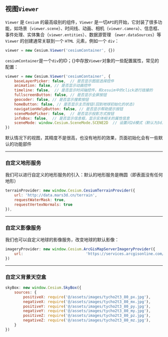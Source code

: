 ## 视图`Viewer`

`Viewer` 是 `Cesium` 的最高级别的组件，`Viewer` 是一切`API`的开始，它封装了很多功能，如场景（`viewer.scene`）、时间线、动画、相机（`viewer.camera`）、信息框、事件处理、实体集合（`viewer.entities`）、数据源管理 （`ewer.dataSources`）等
`Viewer` 的创建通常关联到一个 `HTML `元素，例如一个 `div`：

```js
viewer = new Cesium.Viewer('cesiumContainer', {})
```

`cesiumContainer`是一个`div`的ID；{}中存放`Viewer`对象的一些配置属性，常见的配置：

```js
viewer = new Cesium.Viewer('cesiumContainer', {
    baseLayerPicker: false,  // 是否显示图层选择控件
    animation: false, // 是否显示动画控件
    timeline: false,  // 是否显示时间轴控件，和cesuim中的click进行挂接的
    fullscreenButton: false, // 是否显示全屏按钮
    geocoder: false, // 是否显示搜索按钮
    homeButton: false, // 是否显示主页按钮(回到地球初始化的状态)
    navigationHelpButton: false, // 是否显示帮助提示按钮
    sceneModePicker: false,  // 是否显示投影方式按钮
    infoBox: false,  // 是否显示信息框，显示实体相关的属性信息
    sceneMode: window.Cesium.SceneMode.SCENE2D  // 设置问2d模式（默认为3d）
})
```

默认情况下的视图，其精度不是很高，也没有地形的效果，页面初始化会有一些默认的功能部件

***

### 自定义地形服务

我们可以进行自定义的地形服务的引入：默认的地形服务是椭圆（即表面没有任何地形）

```js
terrainProvider: new window.Cesium.CesiumTerrainProvider({
    url: 'http://data.mars3d.cn/terrain',
    requestWaterMask: true,
    requestVertexNormals: true
}),
```

***

### 自定义影像服务

我们也可以自定义地球的影像服务，改变地球的默认影像：

```js
imageryProvider: new window.Cesium.ArcGisMapServerImageryProvider({
    url: 							'https://services.arcgisonline.com/ArcGIS/rest/services/World_Imagery/MapServer',
})
```

***

### 自定义背景天空盒

```js
skyBox: new window.Cesium.SkyBox({
    sources: {
        positiveX: require('@/assets/images/tycho2t3_80_px.jpg'),
        negativeX: require('@/assets/images/tycho2t3_80_mx.jpg'),
        positiveY: require('@/assets/images/tycho2t3_80_py.jpg'),
        negativeY: require('@/assets/images/tycho2t3_80_my.jpg'),
        positiveZ: require('@/assets/images/tycho2t3_80_pz.jpg'),
        negativeZ: require('@/assets/images/tycho2t3_80_mz.jpg'),
    }
})
```

